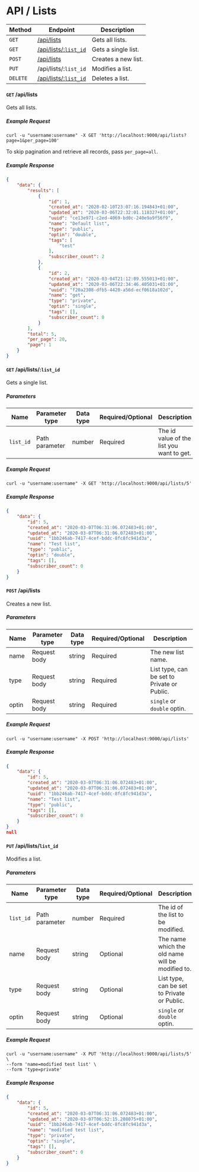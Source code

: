 # API / Lists
Method                   | Endpoint                                             | Description
-------------------------|------------------------------------------------------|----------------------------------------------
`GET`                    | [/api/lists](#get-apilists)                          | Gets all lists.
`GET`                    | [/api/lists/:`list_id`](#get-apilistslist_id)          | Gets a single list.
`POST`                   | [/api/lists](#post-apilists)                         | Creates a new list.
`PUT`                    | /api/lists/:`list_id`                                  | Modifies a list.
`DELETE`                 | [/api/lists/:`list_id`](#put-apilistslist_id)          | Deletes a list.


#### **`GET`** /api/lists
Gets all lists.

##### Example Request
```shell
curl -u "username:username" -X GET 'http://localhost:9000/api/lists?page=1&per_page=100'
```

To skip pagination and retrieve all records, pass `per_page=all`.

##### Example Response
```json
{
    "data": {
        "results": [
            {
                "id": 1,
                "created_at": "2020-02-10T23:07:16.194843+01:00",
                "updated_at": "2020-03-06T22:32:01.118327+01:00",
                "uuid": "ce13e971-c2ed-4069-bd0c-240e9a9f56f9",
                "name": "Default list",
                "type": "public",
                "optin": "double",
                "tags": [
                    "test"
                ],
                "subscriber_count": 2
            },
            {
                "id": 2,
                "created_at": "2020-03-04T21:12:09.555013+01:00",
                "updated_at": "2020-03-06T22:34:46.405031+01:00",
                "uuid": "f20a2308-dfb5-4420-a56d-ecf0618a102d",
                "name": "get",
                "type": "private",
                "optin": "single",
                "tags": [],
                "subscriber_count": 0
            }
        ],
        "total": 5,
        "per_page": 20,
        "page": 1
    }
}
```

#### **`GET`** /api/lists/:`list_id`
Gets a single list.

##### Parameters
Name    | Parameter type     | Data type   | Required/Optional   | Description
--------|--------------------|-------------|---------------------|---------------------
`list_id` | Path parameter     | number      | Required            |  The id value of the list you want to get.

##### Example Request
``` shell
curl -u "username:username" -X GET 'http://localhost:9000/api/lists/5'
```

##### Example Response
```json
{
    "data": {
        "id": 5,
        "created_at": "2020-03-07T06:31:06.072483+01:00",
        "updated_at": "2020-03-07T06:31:06.072483+01:00",
        "uuid": "1bb246ab-7417-4cef-bddc-8fc8fc941d3a",
        "name": "Test list",
        "type": "public",
        "optin": "double",
        "tags": [],
        "subscriber_count": 0
    }
}
```

#### **`POST`** /api/lists
Creates a new list.

##### Parameters
Name    | Parameter type  | Data type   | Required/Optional  | Description
--------|-----------------|-------------|--------------------|----------------
name    | Request body    | string      | Required           | The new list name.  
type    | Request body    | string      | Required           | List type, can be set to Private or Public.
optin   | Request body    | string      | Required           | `single` or `double` optin.

##### Example Request
``` shell
curl -u "username:username" -X POST 'http://localhost:9000/api/lists'
```

##### Example Response
```json
{
    "data": {
        "id": 5,
        "created_at": "2020-03-07T06:31:06.072483+01:00",
        "updated_at": "2020-03-07T06:31:06.072483+01:00",
        "uuid": "1bb246ab-7417-4cef-bddc-8fc8fc941d3a",
        "name": "Test list",
        "type": "public",
        "tags": [],
        "subscriber_count": 0
    }
}
null
```

#### **`PUT`** /api/lists/`list_id`
Modifies a list.

##### Parameters
Name      |  Parameter type    | Data type    | Required/Optional     | Description
----------|--------------------|--------------|-----------------------|-------------------------
`list_id`   | Path parameter     | number       | Required              | The id of the list to be modified.
name      | Request body       | string       | Optional              | The name which the old name will be modified to.
type      | Request body       | string       | Optional              | List type, can be set to Private or Public.
optin     | Request body    | string      | Optional           | `single` or `double` optin.

##### Example Request
```shell
curl -u "username:username" -X PUT 'http://localhost:9000/api/lists/5' \
--form 'name=modified test list' \
--form 'type=private'
```

##### Example Response
``` json
{
    "data": {
        "id": 5,
        "created_at": "2020-03-07T06:31:06.072483+01:00",
        "updated_at": "2020-03-07T06:52:15.208075+01:00",
        "uuid": "1bb246ab-7417-4cef-bddc-8fc8fc941d3a",
        "name": "modified test list",
        "type": "private",
        "optin": "single",
        "tags": [],
        "subscriber_count": 0
    }
}
```
